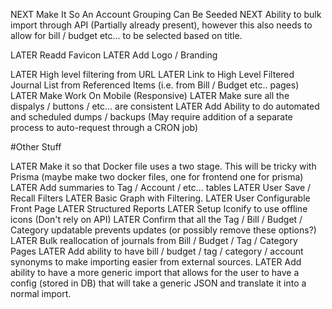 NEXT Make It So An Account Grouping Can Be Seeded
NEXT Ability to bulk import through API (Partially already present), however this also needs to allow for bill / budget etc... to be selected based on title.

LATER Readd Favicon
LATER Add Logo / Branding

LATER High level filtering from URL
LATER Link to High Level Filtered Journal List from Referenced Items (i.e. from Bill / Budget etc.. pages)
LATER Make Work On Mobile (Responsive)
LATER Make sure all the dispalys / buttons / etc... are consistent
LATER Add Ability to do automated and scheduled dumps / backups (May require addition of a separate process to auto-request through a CRON job)

#Other Stuff

LATER Make it so that Docker file uses a two stage. This will be tricky with Prisma (maybe make two docker files, one for frontend one for prisma)
LATER Add summaries to Tag / Account / etc... tables
LATER User Save / Recall Filters
LATER Basic Graph with Filtering.
LATER User Configurable Front Page
LATER Structured Reports
LATER Setup Iconify to use offline icons (Don't rely on API)
LATER Confirm that all the Tag / Bill / Budget / Category updatable prevents updates (or possibly remove these options?)
LATER Bulk reallocation of journals from Bill / Budget / Tag / Category Pages
LATER Add ability to have bill / budget / tag / category / account synonyms to make importing easier from external sources.
LATER Add ability to have a more generic import that allows for the user to have a config (stored in DB) that will take a generic JSON and translate it into a normal import.
